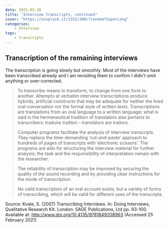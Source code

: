 ```yaml
---
date: 2021-02-26
title: "Interview transcripts, continued"
cover: "https://unsplash.it/1152/300/?random?SuperLong"
categories: 
    - Interview
tags:
    - transcripts
---
```


## Transcription of the remaining interviews

The transcription is going slowly but smoothly. Most of the interviews have been transcribed already and I am revisiting them to confirm I didn't omit anything or over-corrected. 


> To transcribe means to transform, to change from one form to another. Attempts at verbatim interview transcriptions produce hybrids, artificial constructs that may be adequate for neither the lived oral conversation nor the formal style of written texts. Transcriptions are translations from an oral language to a written language; what is said in the hermeneutical tradition of translators also pertains to transcribers: traduire traittori – translators are traitors.

> Computer programs facilitate the analysis of interview transcripts. They replace the time-demanding ‘cut-and-paste’ approach to hundreds of pages of transcripts with ‘electronic scissors’. The programs are aids for structuring the interview material for further analysis; the task and the responsibility of interpretation remain with the researcher.

> The reliability of transcription may be improved by securing the quality of the sound recording and by providing clear instructions for the mode of transcription.

> No valid transcription of an oral account exists, but a variety of forms of transcribing, which will be valid for different uses of the transcripts.

Source: Kvale, S. (2007) Transcribing Interviews. In: Doing Interviews, Qualitative Research Kit. London: SAGE Publications, Ltd pp. 93-100. Available at: http://www.doi.org/10.4135/9781849208963 (Accessed 25 February 2021)